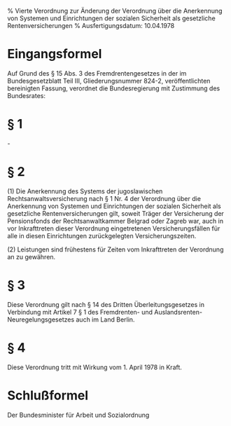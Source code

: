 % Vierte Verordnung zur Änderung der Verordnung über die Anerkennung von Systemen und Einrichtungen der sozialen Sicherheit als gesetzliche Rentenversicherungen
% Ausfertigungsdatum: 10.04.1978
 
# Eingangsformel

Auf Grund des § 15 Abs. 3 des Fremdrentengesetzes in der im Bundesgesetzblatt Teil III, Gliederungsnummer 824-2, veröffentlichten bereinigten Fassung, verordnet die Bundesregierung mit Zustimmung des Bundesrates:

# § 1

\-

# § 2

(1) Die Anerkennung des Systems der jugoslawischen Rechtsanwaltsversicherung nach § 1 Nr. 4 der Verordnung über die Anerkennung von Systemen und Einrichtungen der sozialen Sicherheit als gesetzliche Rentenversicherungen gilt, soweit Träger der Versicherung der Pensionsfonds der Rechtsanwaltkammer Belgrad oder Zagreb war, auch in vor Inkrafttreten dieser Verordnung eingetretenen Versicherungsfällen für alle in diesen Einrichtungen zurückgelegten Versicherungszeiten.

(2) Leistungen sind frühestens für Zeiten vom Inkrafttreten der Verordnung an zu gewähren.

# § 3

Diese Verordnung gilt nach § 14 des Dritten Überleitungsgesetzes in Verbindung mit Artikel 7 § 1 des Fremdrenten- und Auslandsrenten-Neuregelungsgesetzes auch im Land Berlin.

# § 4

Diese Verordnung tritt mit Wirkung vom 1. April 1978 in Kraft.

# Schlußformel

Der Bundesminister für Arbeit und Sozialordnung
